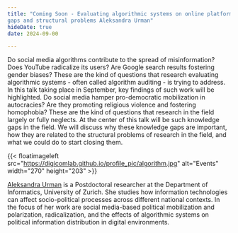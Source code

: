 ```yaml
---
title: "Coming Soon - Evaluating algorithmic systems on online platforms: knowledge 
gaps and structural problems Aleksandra Urman"
hideDate: true
date: 2024-09-00

---
```


Do social media algorithms contribute to the spread of misinformation? Does YouTube radicalize its users? Are Google search results fostering gender biases? These are the kind of questions that research evaluating algorithmic systems - often called algorithm auditing - is trying to address. In this talk taking place in September, key findings of such work will be highlighted. Do social media hamper pro-democratic mobilization in autocracies? Are they promoting religious violence and fostering homophobia? These are the kind of questions that research in the field largely or fully neglects. At the center of this talk will be such knowledge gaps in the field. We will discuss why these knowledge gaps are important, how they are related to the structural problems of research in the field, and what we could do to start closing them.

{{< floatimageleft src="https://digicomlab.github.io/profile_pic/algorithm.jpg" alt="Events" width="270" height="203" >}}

[Aleksandra Urman](https://www.ifi.uzh.ch/en/scg/people/urman.html) is a Postdoctoral researcher at the Department of Informatics, University of Zurich. She studies how information technologies can affect socio-political processes across different national contexts. In the focus of her work are social media-based political mobilization and polarization, radicalization, and the effects of algorithmic systems on political information distribution in digital environments.

